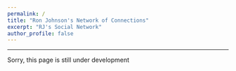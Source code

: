 ```yaml
---
permalink: /
title: "Ron Johnson's Network of Connections"
excerpt: "RJ's Social Network"
author_profile: false
---
```


___
Sorry, this page is still under development
